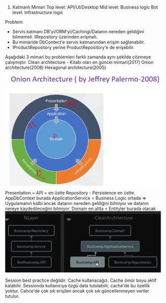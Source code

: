 1) Katmanlı Mimari
Top level: API/UI/Desktop
Mid level: Business logic
Bot level: Infrastructure logic

Problem:
- Servis katmanı DB'yi/ORM'yi/Cachingi/Datanın nereden geldiğini bilmemeli. IRepository üzerinden erişmeli.
- Bu mimaride DbContect'e servis katmanından erişim sağlanabilir.
- IProductRepository yerine ProductRepository'e de erişebilir.

Aşağıdaki 3 mimari bu problemleri farklı zamanda aynı şekilde çözmeye çalışmıştır.
Clean architecture - Kitabı olan en güncel mimari(2017)
Onion architecture(2008)
Hexagonal architecture(2005)
![onion](onion.png)
Presentation = API = en üstte
Repository - Persistence en üstte. AppDbContext burada
ApplicationService = Business Logic ortada => Uygulamanın kalbi ancak datanın nereden geldiğini bilmiyor ve datanın nereye kaydedileceğini bilmiyor.
Domain en altta = Entityler burada olacak
![vs](vs.png)


Session best practice değildir. Cache kullanacağız. Cache ömür boyu aktif kalabilir.
Sessionda kullanıcıya özgü data tutulabilir, cache'de bu özellik yoktur. Cahce'de çok sık erişilen ancak çok sık güncellenmeyen veriler tutulur.